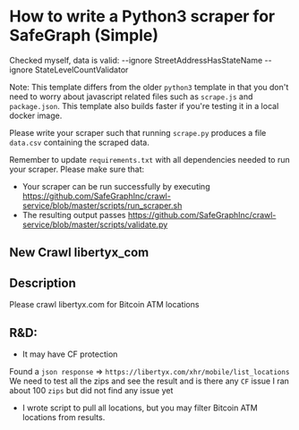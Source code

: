 # How to write a Python3 scraper for SafeGraph (Simple)


Checked myself, data is valid: --ignore StreetAddressHasStateName --ignore StateLevelCountValidator

Note: This template differs from the older `python3` template in that you don't need to worry about javascript related files such as `scrape.js` and `package.json`. This template also builds faster if you're testing it in a local docker image.

Please write your scraper such that running `scrape.py` produces a file `data.csv` containing the scraped data.

Remember to update `requirements.txt` with all dependencies needed to run your scraper. 
Please make sure that:
* Your scraper can be run successfully by executing https://github.com/SafeGraphInc/crawl-service/blob/master/scripts/run_scraper.sh 
* The resulting output passes https://github.com/SafeGraphInc/crawl-service/blob/master/scripts/validate.py


## New Crawl libertyx_com

## Description

Please crawl libertyx.com for Bitcoin ATM locations

## R&D:

- It may have CF protection

Found a `json response` => `https://libertyx.com/xhr/mobile/list_locations` 
We need to test all the zips and see the result and is there any `CF` issue I ran about 100 `zips` but did not find any issue yet

- I wrote script to pull all locations, but you may filter Bitcoin ATM locations from results. 
